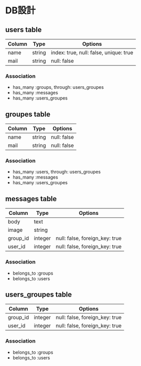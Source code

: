 # DB設計

## users table

|Column|Type|Options|
|------|----|-------|
|name|string|index: true, null: false, unique: true|
|mail|string|null: false|

### Association
- has_many :groups, through: users_groupes
- has_many :messages
- has_many :users_groupes

## groupes table

|Column|Type|Options|
|------|----|-------|
|name|string|null: false|
|mail|string|null: false|

### Association
- has_many :users, through: users_groupes
- has_many :messages
- has_many :users_groupes

## messages table

|Column|Type|Options|
|------|----|-------|
|body|text||
|image|string||
|group_id|integer|null: false, foreign_key: true|
|user_id|integer|null: false, foreign_key: true|

### Association
- belongs_to :groups
- belongs_to :users

## users_groupes table

|Column|Type|Options|
|------|----|-------|
|group_id|integer|null: false, foreign_key: true|
|user_id|integer|null: false, foreign_key: true|

### Association
- belongs_to :groups
- belongs_to :users